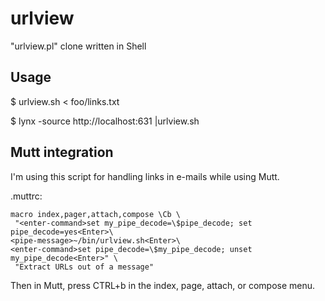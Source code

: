 urlview
=======

"urlview.pl" clone written in Shell

Usage
-----

$ urlview.sh < foo/links.txt

$ lynx -source http://localhost:631 |urlview.sh


Mutt integration
----------------

I'm using this script for handling links in e-mails while using Mutt.

.muttrc:
```
macro index,pager,attach,compose \Cb \
 "<enter-command>set my_pipe_decode=\$pipe_decode; set pipe_decode=yes<Enter>\
<pipe-message>~/bin/urlview.sh<Enter>\
<enter-command>set pipe_decode=\$my_pipe_decode; unset my_pipe_decode<Enter>" \
 "Extract URLs out of a message"
```

Then in Mutt, press CTRL+b in the index, page, attach, or compose menu.
